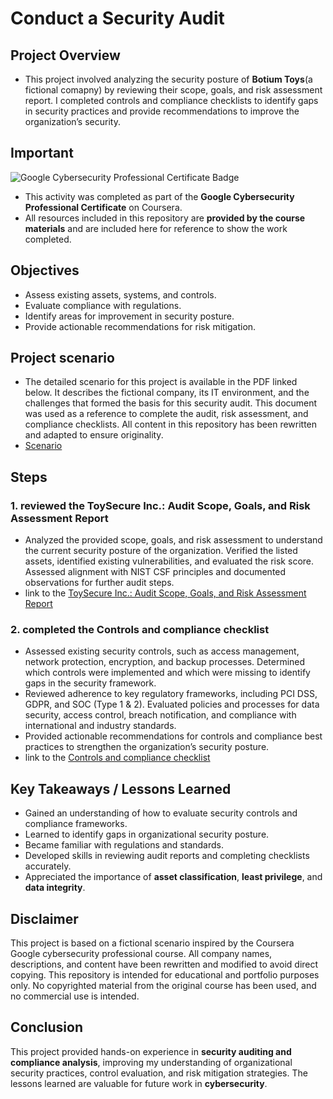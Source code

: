 # Conduct a Security Audit

## Project Overview
- This project involved analyzing the security posture of **Botium Toys**(a fictional comapny) by reviewing their scope, goals, and risk assessment report. I completed controls and compliance checklists to identify gaps in security practices and provide recommendations to improve the organization’s security.

## Important

<div>
  <img 
    src="https://img.shields.io/badge/Coursera-Google%20Cybersecurity-blue?style=for-the-badge&logo=coursera" 
    alt="Google Cybersecurity Professional Certificate Badge"
  />
</div>

- This activity was completed as part of the **Google Cybersecurity Professional Certificate** on Coursera.  
- All resources included in this repository are **provided by the course materials** and are included here for reference to show the work completed.


## Objectives
- Assess existing assets, systems, and controls.
- Evaluate compliance with regulations.
- Identify areas for improvement in security posture.
- Provide actionable recommendations for risk mitigation.

## Project scenario
- The detailed scenario for this project is available in the PDF linked below. It describes the fictional company, its IT environment, and the challenges that formed the basis for this security audit. This document was used as a reference to complete the audit, risk assessment, and compliance checklists. All content in this repository has been rewritten and adapted to ensure originality.
- [Scenario](docs/Scenario.pdf)

## Steps
### 1. reviewed the **ToySecure Inc.: Audit Scope, Goals, and Risk Assessment Report**  
- Analyzed the provided scope, goals, and risk assessment to understand the current security posture of the organization. Verified the listed assets, identified existing vulnerabilities, and evaluated the risk score. Assessed alignment with NIST CSF principles and documented observations for further audit steps.
- link to the [ToySecure Inc.: Audit Scope, Goals, and Risk Assessment Report](docs/ToySecure_Inc._Audit_Scope,_Goals,_and_Risk_Assessment_Report.pdf)

### 2. completed the **Controls and compliance checklist**
- Assessed existing security controls, such as access management, network protection, encryption, and backup processes. Determined which controls were implemented and which were missing to identify gaps in the security framework.
- Reviewed adherence to key regulatory frameworks, including PCI DSS, GDPR, and SOC (Type 1 & 2). Evaluated policies and processes for data security, access control, breach notification, and compliance with international and industry standards.
- Provided actionable recommendations for controls and compliance best practices to strengthen the organization’s security posture.
- link to the [Controls and compliance checklist](docs/Controls_and_compliance_checklist.pdf)

## Key Takeaways / Lessons Learned
- Gained an understanding of how to evaluate security controls and compliance frameworks.
- Learned to identify gaps in organizational security posture.
- Became familiar with regulations and standards.
- Developed skills in reviewing audit reports and completing checklists accurately.
- Appreciated the importance of **asset classification**, **least privilege**, and **data integrity**.

## Disclaimer
This project is based on a fictional scenario inspired by the Coursera Google cybersecurity professional course. All company names, descriptions, and content have been rewritten and modified to avoid direct copying. This repository is intended for educational and portfolio purposes only. No copyrighted material from the original course has been used, and no commercial use is intended.

## Conclusion
This project provided hands-on experience in **security auditing and compliance analysis**, improving my understanding of organizational security practices, control evaluation, and risk mitigation strategies. The lessons learned are valuable for future work in **cybersecurity**.
